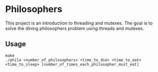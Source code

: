 # Philosophers

This project is an introduction to threading and mutexes. The goal is to solve the dining philosophers problem using threads and mutexes.


## Usage

```shell
make
./philo <number_of_philosophers> <time_to_die> <time_to_eat> <time_to_sleep> [number_of_times_each_philosopher_must_eat]
```